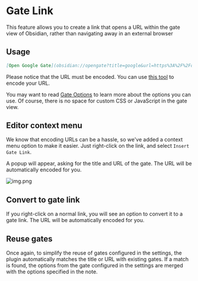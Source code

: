 # Gate Link

This feature allows you to create a link that opens a URL within the gate view of Obsidian, rather than navigating away in an external browser

## Usage

```md
[Open Google Gate](obsidian://opengate?title=google&url=https%3A%2F%2Fdocs.google.com%2Fdocument%2Fd%2Fabc123%2Fedit)
```

Please notice that the URL must be encoded. You can use [this tool](https://www.urlencoder.org/) to encode your URL.

You may want to read [Gate Options](gate-options.md) to learn more about the options you can use. Of course, there is no space for custom CSS or JavaScript in the gate view.

## Editor context menu

We know that encoding URLs can be a hassle, so we've added a context menu option to make it easier. Just right-click on the link, and select `Insert Gate Link`.

A popup will appear, asking for the title and URL of the gate. The URL will be automatically encoded for you.

![img.png](assets/img_2.png)

## Convert to gate link

If you right-click on a normal link, you will see an option to convert it to a gate link. The URL will be automatically encoded for you.

## Reuse gates

Once again, to simplify the reuse of gates configured in the settings, the plugin automatically matches the title or URL with existing gates. If a match is found, the options from the gate configured in the settings are merged with the options specified in the note.
